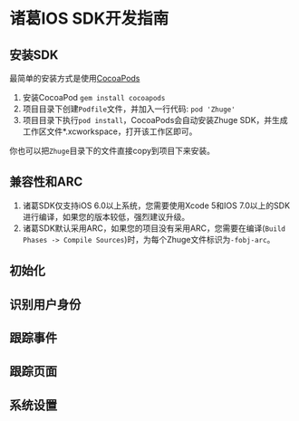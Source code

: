 # 诸葛IOS SDK开发指南

## 安装SDK
最简单的安装方式是使用[CocoaPods](http://cocoapods.org/)
 1. 安装CocoaPod `gem install cocoapods`
 2. 项目目录下创建`Podfile`文件，并加入一行代码: `pod 'Zhuge'`
 3. 项目目录下执行`pod install`，CocoaPods会自动安装Zhuge SDK，并生成工作区文件*.xcworkspace，打开该工作区即可。

你也可以把`Zhuge`目录下的文件直接copy到项目下来安装。

## 兼容性和ARC
 1. 诸葛SDK仅支持iOS 6.0以上系统，您需要使用Xcode 5和IOS 7.0以上的SDK进行编译，如果您的版本较低，强烈建议升级。
 2. 诸葛SDK默认采用ARC，如果您的项目没有采用ARC，您需要在编译(`Build Phases -> Compile Sources`)时，为每个Zhuge文件标识为`-fobj-arc`。

## 初始化
## 识别用户身份
## 跟踪事件
## 跟踪页面
## 系统设置
